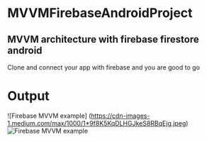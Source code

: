 # MVVMFirebaseAndroidProject

## MVVM architecture with firebase firestore android   

Clone and connect your app with firebase and you are good to go

# Output
![Firebase MVVM example] (https://cdn-images-1.medium.com/max/1000/1*9f8K5KqDLHGJkeS8RBqEjg.jpeg)
![Firebase MVVM example](https://cdn-images-1.medium.com/max/1000/1*9f8K5KqDLHGJkeS8RBqEjg.jpeg?raw=true "Title")
